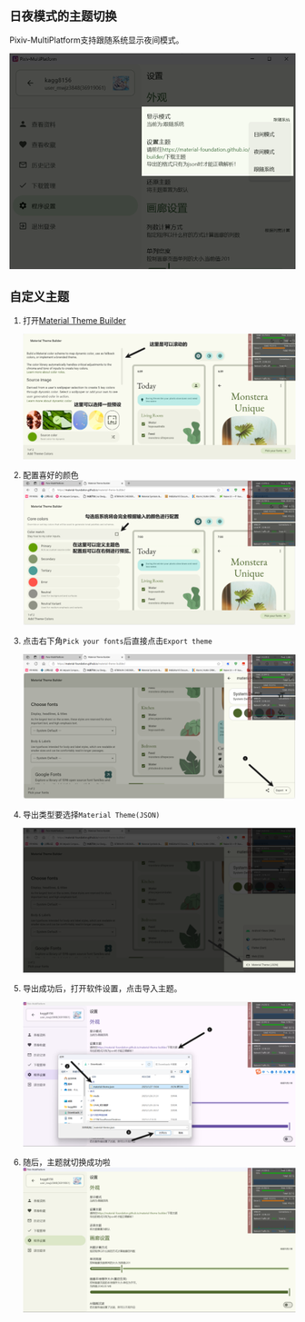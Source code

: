 ## 日夜模式的主题切换

Pixiv-MultiPlatform支持跟随系统显示夜间模式。

![image-20250127185618969](./theme.assets/image-20250127185618969.png)

## 自定义主题

1. 打开[Material Theme Builder](https://material-foundation.github.io/material-theme-builder/)

   ![image-20250127185957340](./theme.assets/image-20250127185957340.png)

2. 配置喜好的颜色
   ![image-20250127190141529](./theme.assets/image-20250127190141529.png)

3. 点击右下角`Pick your fonts`后直接点击`Export theme`

   ![image-20250127190311349](./theme.assets/image-20250127190311349.png)

4. 导出类型要选择`Material Theme(JSON)`

   ![image-20250127190405154](./theme.assets/image-20250127190405154.png)

5. 导出成功后，打开软件设置，点击导入主题。

   ![image-20250127190521785](./theme.assets/image-20250127190521785.png)

6. 随后，主题就切换成功啦![image-20250127190556868](./theme.assets/image-20250127190556868.png)